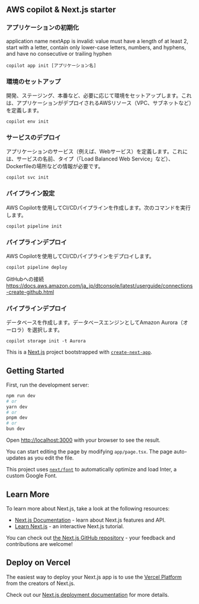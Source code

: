 ## AWS copilot & Next.js starter

### アプリケーションの初期化
application name nextApp is invalid: value must have a length of at least 2, start with a letter, contain only lower-case letters, numbers, and hyphens, and have no consecutive or trailing hyphen
```
copilot app init [アプリケーション名]
```

### 環境のセットアップ
開発、ステージング、本番など、必要に応じて環境をセットアップします。これは、アプリケーションがデプロイされるAWSリソース（VPC、サブネットなど）を定義します。
```
copilot env init
```

### サービスのデプロイ
アプリケーションのサービス（例えば、Webサービス）を定義します。これには、サービスの名前、タイプ（「Load Balanced Web Service」など）、Dockerfileの場所などの情報が必要です。
```
copilot svc init
```

### パイプライン設定
AWS Copilotを使用してCI/CDパイプラインを作成します。次のコマンドを実行します。
```
copilot pipeline init
```

### パイプラインデプロイ
AWS Copilotを使用してCI/CDパイプラインをデプロイします。
```
copilot pipeline deploy
```

GitHubへの接続
https://docs.aws.amazon.com/ja_jp/dtconsole/latest/userguide/connections-create-github.html


### パイプラインデプロイ
データベースを作成します。データベースエンジンとしてAmazon Aurora（オーロラ）を選択します。
```
copilot storage init -t Aurora
```

This is a [Next.js](https://nextjs.org/) project bootstrapped with [`create-next-app`](https://github.com/vercel/next.js/tree/canary/packages/create-next-app).

## Getting Started

First, run the development server:

```bash
npm run dev
# or
yarn dev
# or
pnpm dev
# or
bun dev
```

Open [http://localhost:3000](http://localhost:3000) with your browser to see the result.

You can start editing the page by modifying `app/page.tsx`. The page auto-updates as you edit the file.

This project uses [`next/font`](https://nextjs.org/docs/basic-features/font-optimization) to automatically optimize and load Inter, a custom Google Font.

## Learn More

To learn more about Next.js, take a look at the following resources:

- [Next.js Documentation](https://nextjs.org/docs) - learn about Next.js features and API.
- [Learn Next.js](https://nextjs.org/learn) - an interactive Next.js tutorial.

You can check out [the Next.js GitHub repository](https://github.com/vercel/next.js/) - your feedback and contributions are welcome!

## Deploy on Vercel

The easiest way to deploy your Next.js app is to use the [Vercel Platform](https://vercel.com/new?utm_medium=default-template&filter=next.js&utm_source=create-next-app&utm_campaign=create-next-app-readme) from the creators of Next.js.

Check out our [Next.js deployment documentation](https://nextjs.org/docs/deployment) for more details.
